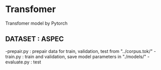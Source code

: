 # Transfomer
Transfomer model by Pytorch

DATASET      :  ASPEC
--------------------------
-prepair.py   :  prepair data for train, validation, test from "../corpus.tok/"
-train.py     :  train and validation, save model parameters in "./models/"
-evaluate.py  :  test
